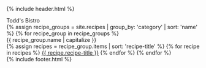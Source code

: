 ---
---

{% include header.html %}
  <div class="paper">
    <div class="lines">
    <div class="cookbook-title">
      Todd's Bistro
    </div>
      <div class="text">
      {% assign recipe_groups = site.recipes | group_by: 'category' | sort: 'name' %}
      {% for recipe_group in recipe_groups %}
      <div class="section-title">{{ recipe_group.name | capitalize }}</div>
        {% assign recipes = recipe_group.items | sort: 'recipe-title' %}
        {% for recipe in recipes %}
        <a class="block-link" href="{{ site.baseurl }}{{ recipe.url }}">{{ recipe.recipe-title }}</a>
        {% endfor %}
      {% endfor %}  
      </div>      
    </div>
    <div class="holes hole-top"></div>
    <div class="holes hole-middle"></div>
    <div class="holes hole-bottom"></div>    
  </div>
{% include footer.html %}
